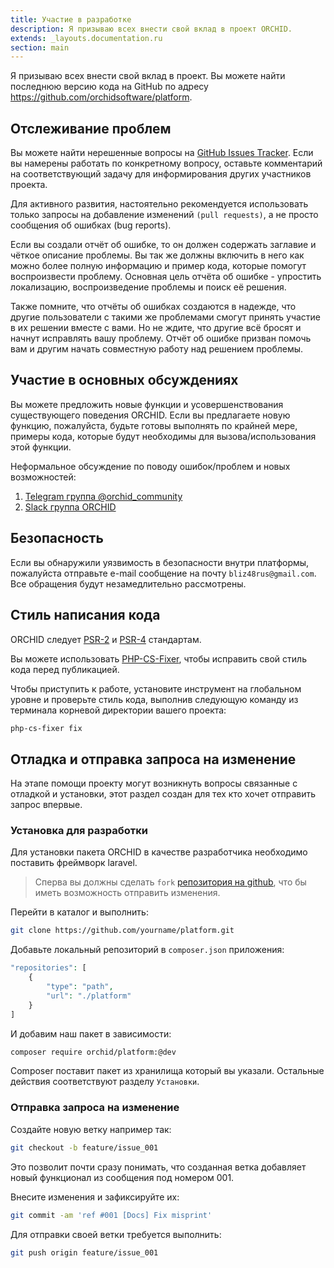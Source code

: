 ```yaml
---
title: Участие в разработке
description: Я призываю всех внести свой вклад в проект ORCHID.
extends: _layouts.documentation.ru
section: main
---
```


Я призываю всех внести свой вклад в проект. Вы можете найти последнюю версию кода на GitHub по адресу <https://github.com/orchidsoftware/platform>.

## Отслеживание проблем

Вы можете найти нерешенные вопросы на  [GitHub Issues Tracker](https://github.com/orchidsoftware/platform/issues).
 Если вы намерены работать по конкретному вопросу, оставьте комментарий на соответствующий задачу для информирования других участников проекта.
 

Для активного развития, настоятельно рекомендуется использовать только запросы на добавление изменений `(pull requests)`, а не просто сообщения об ошибках (bug reports).

Если вы создали отчёт об ошибке, то он должен содержать заглавие и чёткое описание проблемы. Вы так же должны включить в него как можно более полную информацию и пример кода, которые помогут воспроизвести проблему. Основная цель отчёта об ошибке - упростить локализацию, воспроизведение проблемы и поиск её решения.

Также помните, что отчёты об ошибках создаются в надежде, что другие пользователи с такими же проблемами смогут принять участие в их решении вместе с вами. Но не ждите, что другие всё бросят и начнут исправлять вашу проблему. Отчёт об ошибке призван помочь вам и другим начать совместную работу над решением проблемы.


## Участие в основных обсуждениях

Вы можете предложить новые функции и усовершенствования существующего поведения ORCHID. Если вы предлагаете новую функцию, пожалуйста, будьте готовы выполнять по крайней мере, примеры кода, которые будут необходимы для вызова/использования этой функции.

Неформальное обсуждение по поводу ошибок/проблем и новых возможностей:
 1. [Telegram группа @orchid_community](https://t.me/orchid_community)
 1. [Slack группа ORCHID](https://lara-orchid.slack.com/messages/C6JJA6X0V/) 

## Безопасность

Если вы обнаружили уязвимость в безопасности внутри платформы, пожалуйста отправьте e-mail сообщение на почту `bliz48rus@gmail.com`.
Все обращения будут незамедлительно рассмотрены.


## Стиль написания кода

ORCHID следует [PSR-2](https://github.com/php-fig/fig-standards/blob/master/accepted/PSR-2-coding-style-guide-meta.md) и [PSR-4](Https://github.com/php-fig/fig-standards/blob/master/accepted/PSR-4-autoloader.md) стандартам.


Вы можете использовать [PHP-CS-Fixer](https://github.com/FriendsOfPHP/PHP-CS-Fixer), чтобы исправить свой стиль кода перед публикацией.

Чтобы приступить к работе, установите инструмент на глобальном уровне и проверьте стиль кода, выполнив следующую команду из терминала корневой директории вашего проекта:
````bash
php-cs-fixer fix
````


## Отладка и отправка запроса на изменение


На этапе помощи проекту могут возникнуть вопросы связанные с отладкой и установки, 
этот раздел создан для тех кто хочет отправить запрос впервые.

### Установка для разработки

Для установки пакета ORCHID в качестве разработчика необходимо поставить фреймворк laravel.


> Сперва вы должны сделать `fork` [репозитория на github](https://github.com/orchidsoftware/platform/fork), что бы иметь возможность отправить изменения.

Перейти в каталог и выполнить:

```bash
git clone https://github.com/yourname/platform.git
```

Добавьте локальный репозиторий в `composer.json` приложения:

```php
"repositories": [
    {
        "type": "path",
        "url": "./platform"
    }
]
```

И добавим наш пакет в зависимости:

```bash
composer require orchid/platform:@dev
````
Composer поставит пакет из хранилища который вы указали.
Остальные действия соответствуют разделу `Установки`.

### Отправка запроса на изменение

Создайте новую ветку например так:

```bash
git checkout -b feature/issue_001
```

Это позволит почти сразу понимать, что созданная ветка добавляет новый функционал из сообщения под номером 001.


Внесите изменения и зафиксируйте их:

```bash
git commit -am 'ref #001 [Docs] Fix misprint'
```


Для отправки своей ветки требуется выполнить:
```bash
git push origin feature/issue_001
```

